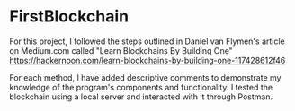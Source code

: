 # FirstBlockchain

For this project, I followed the steps outlined in Daniel van Flymen's article on Medium.com called "Learn Blockchains By Building One"
https://hackernoon.com/learn-blockchains-by-building-one-117428612f46

For each method, I have added descriptive comments to demonstrate my knowledge of the program's components and functionality. I tested the blockchain using a local server and interacted with it through Postman.

